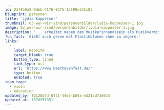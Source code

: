 ```yaml
---
id: 23f8b0a5-9dbb-4176-8375-15198e331c03
blueprint: personen
title: 'Lydia Kappesser'
thumbnail: 03_wer-wir-sind/personenbilder/lydia-kappesser-1.jpg
image: 03_wer-wir-sind/personenbilder/lydia-kappesser-1.jpg
description: '... arbeitet neben dem Musikerinnendasein als Musikvermittlerin und spielt bei Stegreif.'
fun_fact: 'Gießt auch gerne mal Plastikblumen ohne zu zögern.'
links:
  -
    label: Website
    target_blank: true
    button_type: lined
    link_type: url
    url: 'https://www.beethovenfest.de/'
    type: button
    enabled: true
team_tags:
  - viola
  - education
updated_by: f6128d7d-0471-44e5-b89a-e3213d7a0925
updated_at: 1670951051
---
```

